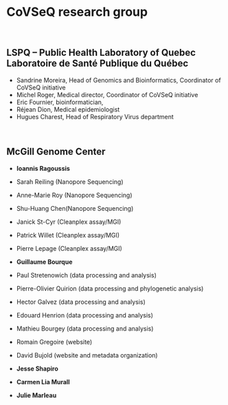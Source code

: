 
# CoVSeQ research group


<br/>

## LSPQ – Public Health Laboratory of Quebec <br/> Laboratoire de Santé Publique du Québec

 - Sandrine Moreira, Head of Genomics and Bioinformatics, Coordinator of CoVSeQ initiative
 - Michel Roger, Medical director, Coordinator of CoVSeQ initiative
 - Eric Fournier, bioinformatician,
 - Réjean Dion, Medical epidemiologist
 - Hugues Charest, Head of Respiratory Virus department

<br/>

## McGill Genome Center

 - <strong>Ioannis Ragoussis</strong>
 - Sarah Reiling (Nanopore Sequencing)
 - Anne-Marie Roy (Nanopore Sequencing)
 - Shu-Huang Chen(Nanopore Sequencing)
 - Janick St-Cyr (Cleanplex assay/MGI)
 - Patrick Willet (Cleanplex assay/MGI)
 - Pierre Lepage (Cleanplex assay/MGI)


 - <strong>Guillaume Bourque</strong>
 - Paul Stretenowich (data processing and analysis)
 - Pierre-Olivier Quirion (data processing and phylogenetic analysis)
 - Hector Galvez (data processing and analysis)
 - Edouard Henrion (data processing and analysis)
 - Mathieu Bourgey (data processing and analysis)
 - Romain Gregoire (website)
 - David Bujold (website and metadata organization)


 - <strong>Jesse Shapiro</strong>
 - <strong>Carmen Lia Murall</strong>
 - <strong>Julie Marleau</strong>
